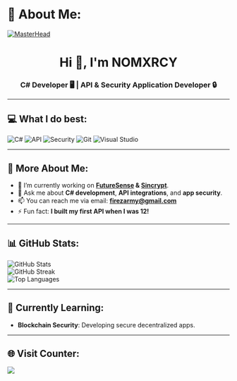 # 👀 About Me:
[![MasterHead](https://media.discordapp.net/attachments/1228130001845751858/1229025062426771486/standard_1_1.gif?ex=662e2dc9&is=661bb8c9&hm=d686c6ff784ac19842dde890deff47273940559fced06e4cd15c1eb3c24f2e54&=&width=1440&height=508)](https://guns.lol/riko)

<h1 align="center">Hi 👋, I'm NOMXRCY</h1>
<h3 align="center">C# Developer 🖥️ | API & Security Application Developer 🔒</h3>

---

## 💻 What I do best:
![C#](https://img.shields.io/badge/c%23-%23239120.svg?style=for-the-badge&logo=c-sharp&logoColor=white) ![API](https://img.shields.io/badge/API-%23000000.svg?style=for-the-badge&logo=swagger&logoColor=white) ![Security](https://img.shields.io/badge/Security-%23000000.svg?style=for-the-badge&logo=security&logoColor=white) ![Git](https://img.shields.io/badge/git-%23F05032.svg?style=for-the-badge&logo=git&logoColor=white) ![Visual Studio](https://img.shields.io/badge/Visual%20Studio-%235C2D91.svg?style=for-the-badge&logo=visualstudio&logoColor=white)

---

## 🚀 More About Me:

- 🔭 I’m currently working on **[FutureSense](https://github.com/APINOMXRCY/FutureSense) & [Sincrypt](https://github.com/APINOMXRCY/Sincrypt)**.
- 💬 Ask me about **C# development**, **API integrations**, and **app security**.
- 📫 You can reach me via email: **firezarmy@gmail.com**
- ⚡ Fun fact: **I built my first API when I was 12!**

---

## 📊 GitHub Stats:
![GitHub Stats](https://github-readme-stats.vercel.app/api?username=APINOMXRCY&theme=midnight-purple&hide_border=false&include_all_commits=false&count_private=false)<br/>
![GitHub Streak](https://github-readme-streak-stats.herokuapp.com/?user=APINOMXRCY&theme=midnight-purple&hide_border=false)<br/>
![Top Languages](https://github-readme-stats.vercel.app/api/top-langs/?username=APINOMXRCY&theme=midnight-purple&hide_border=false&include_all_commits=false&count_private=false&layout=compact)

---

## 🎯 Currently Learning:
- **Blockchain Security**: Developing secure decentralized apps.

---

## 🌐 Visit Counter:
[![](https://visitcount.itsvg.in/api?id=NOMXRCY&icon=0&color=0)](https://visitcount.itsvg.in)
